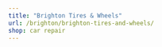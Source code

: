 ```yaml
---
title: "Brighton Tires & Wheels"
url: /brighton/brighton-tires-and-wheels/
shop: car repair
---
```


